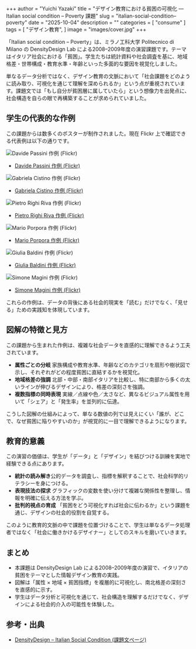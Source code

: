 +++
author = "Yuichi Yazaki"
title = "デザイン教育における貧困の可視化 ― Italian social condition – Poverty 課題"
slug = "italian-social-condition–poverty"
date = "2025-10-04"
description = ""
categories = [
    "consume"
]
tags = [
    "デザイン教育",
]
image = "images/cover.jpg"
+++

「Italian social condition – Poverty」は、ミラノ工科大学 Politecnico di Milano の DensityDesign Lab による2008–2009年度の演習課題です。テーマはイタリア社会における「貧困」。学生たちは統計資料や社会調査を基に、地域格差・世帯構成・教育水準・年齢といった多面的な要因を視覚化しました。

単なるデータ分析ではなく、デザイン教育の文脈において「社会課題をどのように読み取り、可視化を通じて理解を深められるか」という点が重視されています。課題文では「もし自分が貧困層に属していたら」という想像力を出発点に、社会構造を自らの眼で再構築することが求められていました。

<!--more-->


## 学生の代表的な作例

この課題からは数多くのポスターが制作されました。現在 Flickr 上で確認できる代表例は以下の通りです。

![Davide Passini 作例 (Flickr)](images/3031632605_7b532fb7b2_b.jpg)
- [Davide Passini 作例 (Flickr)](https://www.flickr.com/photos/densitydesign/3031632605/)

![Gabriela Cistino 作例 (Flickr)](images/2988128330_80d3558871_b.jpg)
- [Gabriela Cistino 作例 (Flickr)](https://www.flickr.com/photos/densitydesign/2988128330/)

![Pietro Righi Riva 作例 (Flickr)](images/2987259431_0fbe8010b6_b.jpg)
- [Pietro Righi Riva 作例 (Flickr)](https://www.flickr.com/photos/densitydesign/2987259431/)

![Mario Porpora 作例 (Flickr)](images/2987255835_4302f7713f_b.jpg)
- [Mario Porpora 作例 (Flickr)](https://www.flickr.com/photos/densitydesign/2987255835/)

![Giulia Baldini 作例 (Flickr)](images/2987241555_36954d268e_b.jpg)
- [Giulia Baldini 作例 (Flickr)](https://www.flickr.com/photos/densitydesign/2987241555/)

![Simone Magini 作例 (Flickr)](images/2988106310_1cf0eb84b4_b.jpg)
- [Simone Magini 作例 (Flickr)](https://www.flickr.com/photos/densitydesign/2988106310/)


これらの作例は、データの背後にある社会的現実を「読む」だけでなく、「見せる」ための実践知を体現しています。


## 図解の特徴と見方

この課題から生まれた作例は、複雑な社会データを直感的に理解できるよう工夫されています。

- **属性ごとの分岐** 家族構成や教育水準、年齢などのカテゴリを扇形や樹状図で示し、それぞれがどの程度貧困に直結するかを視覚化。
- **地域格差の強調** 北部・中部・南部イタリアを比較し、特に南部から多くの太いラインが伸びるデザインにより、格差の深刻さを強調。
- **複数指標の同時表現** 実線／点線や色／太さなど、異なるビジュアル属性を用いて「シェア」と「発生率」を並列的に伝達。

こうした図解の仕組みによって、単なる数値の列では見えにくい「誰が、どこで、なぜ貧困に陥りやすいのか」が視覚的に一目で理解できるようになります。



## 教育的意義

この演習の価値は、学生が「データ」と「デザイン」を結びつける訓練を実地で経験できる点にあります。

- **統計の読み解き**公的データを調査し、指標を解釈することで、社会科学的リテラシーを身につける。
- **表現技法の探求** グラフィックの変数を使い分けて複雑な関係性を整理し、情報を明確に伝える方法を学ぶ。
- **批判的視点の育成** 「貧困をどう可視化すれば社会に伝わるか」という課題を通じ、デザインの社会的役割を自覚する。

このように教育的文脈の中で課題を位置づけることで、学生は単なるデータ処理者ではなく「社会に働きかけるデザイナー」としてのスキルを磨いていきます。






## まとめ

- 本課題は DensityDesign Lab による2008–2009年度の演習で、イタリアの貧困をテーマとした情報デザイン教育の実践。
- 図解は「属性 × 地域 × 貧困指標」を複層的に可視化し、南北格差の深刻さを直感的に示す。
- 学生はデータ分析と可視化を通じて、社会構造を理解するだけでなく、デザインによる社会的介入の可能性を体験した。



## 参考・出典

- [DensityDesign – Italian Social Condition (課題文ページ)](https://densitydesign.org/course_projects/first-exercise/)
